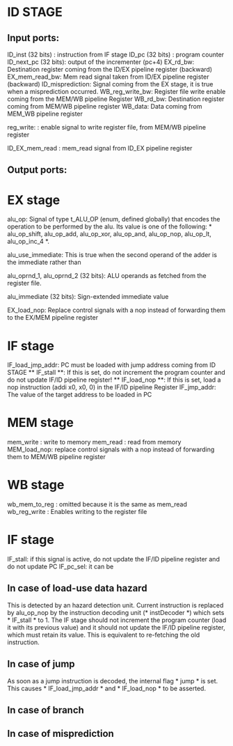 # ID STAGE #

## Input ports: ##

ID_inst (32 bits)	: instruction from IF stage
ID_pc (32 bits)	: program counter
ID_next_pc (32 bits): output of the incrementer (pc+4)
EX_rd_bw: Destination register coming from the ID/EX pipeline register (backward)
EX_mem_read_bw: Mem read signal taken from ID/EX pipeline register (backward)
ID_misprediction: Signal coming from the EX stage, it is true when a misprediction occurred.
WB_reg_write_bw: Register file write enable coming from the MEM/WB pipeline Register
WB_rd_bw: Destination register coming from MEM/WB pipeline register
WB_data: Data coming from MEM_WB pipeline register

reg_write: 		: enable signal to write register file, from MEM/WB pipeline register

ID_EX_mem_read  : mem_read signal from ID_EX pipeline register


## Output ports: ##

# EX stage #
alu_op: Signal of type t_ALU_OP (enum, defined globally) that encodes the operation to be performed by the alu.
		Its value is one of the following: * alu_op_shift, alu_op_add, alu_op_xor, alu_op_and, alu_op_nop, alu_op_lt, alu_op_inc_4 *.

alu_use_immediate: This is true when the second operand of the adder is the immediate rather than <rs2>

alu_oprnd_1, alu_oprnd_2 (32 bits): ALU operands as fetched from the register file.

alu_immediate (32 bits): Sign-extended immediate value

EX_load_nop: Replace control signals with a nop instead of forwarding them to the EX/MEM pipeline register

# IF stage #
IF_load_jmp_addr: PC must be loaded with jump address coming from ID STAGE
** IF_stall **: If this is set, do not increment the program counter and do not update
								IF/ID pipeline register!
** IF_load_nop **: If this is set, load a nop instruction (addi x0, x0, 0) in the IF/ID pipeline Register
IF_jmp_addr: The value of the target address to be loaded in PC

# MEM stage #
mem_write		: write to memory
mem_read		: read from memory
MEM_load_nop: replace control signals with a nop instead of forwarding them to MEM/WB pipeline register

# WB stage #
wb_mem_to_reg 	: omitted because it is the same as mem_read
wb_reg_write 	: Enables writing to the register file

# IF stage #
IF_stall: if this signal is active, do not update the IF/ID pipeline register and
					do not update PC
IF_pc_sel: it can be


## In case of load-use data hazard ##
This is detected by an hazard detection unit. Current instruction is replaced by alu_op_nop
by the instruction decoding unit (* instDecoder *) which sets * IF_stall * to 1.
The IF stage should not increment the program counter (load it with its previous value)
and it should not update the IF/ID pipeline register, which must retain its value. This is equivalent
to re-fetching the old instruction.

## In case of jump ##
As soon as a jump instruction is decoded, the internal flag * jump * is set. This
causes * IF_load_jmp_addr * and * IF_load_nop * to be asserted.

## In case of branch ##

## In case of misprediction ##
